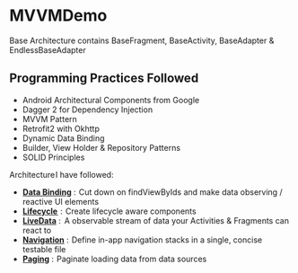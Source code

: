 # MVVMDemo

Base Architecture contains BaseFragment, BaseActivity, BaseAdapter & EndlessBaseAdapter


## Programming Practices Followed
* Android Architectural Components from Google
* Dagger 2 for Dependency Injection 
* MVVM Pattern
* Retrofit2 with Okhttp
* Dynamic Data Binding
* Builder, View Holder & Repository Patterns
* SOLID Principles

Architecture I have followed:
* **[Data Binding](https://developer.android.com/topic/libraries/data-binding/)** :  Cut down on findViewByIds and make data observing / reactive UI elements
* **[Lifecycle ](https://developer.android.com/topic/libraries/architecture/lifecycle)** :  Create lifecycle aware components
* **[LiveData](https://developer.android.com/topic/libraries/architecture/livedata)** :   A observable stream of data your Activities & Fragments can react to
* **[Navigation](https://developer.android.com/topic/libraries/architecture/navigation/)** :  Define in-app navigation stacks in a single, concise testable file
* **[Paging](https://developer.android.com/topic/libraries/architecture/paging/)** :  Paginate loading data from data sources
